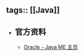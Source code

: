 tags:: [[Java]]
---

- ## 官方资料
	- [Oracle - Java ME 主页](https://www.oracle.com/java/technologies/javameoverview.html)